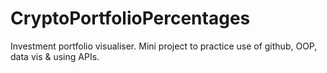 # CryptoPortfolioPercentages
Investment portfolio visualiser. Mini project to practice use of github, OOP, data vis &amp; using APIs. 
